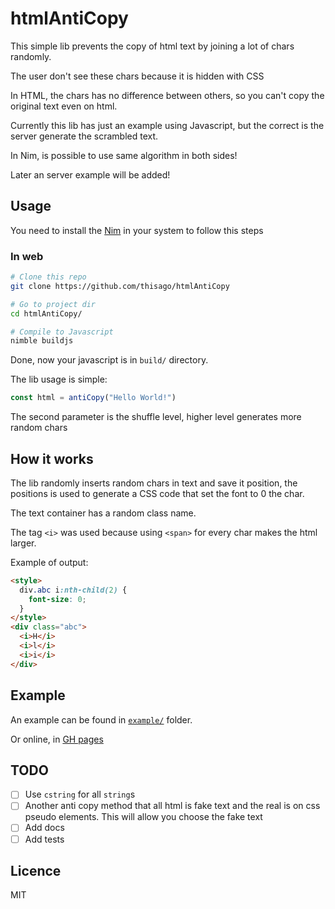 # htmlAntiCopy

This simple lib prevents the copy of html text by joining a lot of chars randomly.

The user don't see these chars because it is hidden with CSS

In HTML, the chars has no difference between others, so you can't copy the
original text even on html.

Currently this lib has just an example using Javascript, but the correct is the
server generate the scrambled text.

In Nim, is possible to use same algorithm in both sides!

Later an server example will be added!

## Usage

You need to install the [Nim](https://nim-lang.org) in your system to follow
this steps

### In web

```bash
# Clone this repo
git clone https://github.com/thisago/htmlAntiCopy

# Go to project dir
cd htmlAntiCopy/

# Compile to Javascript
nimble buildjs
```
Done, now your javascript is in `build/` directory.

The lib usage is simple:
```js
const html = antiCopy("Hello World!")
```
The second parameter is the shuffle level, higher level generates more random chars

## How it works

The lib randomly inserts random chars in text and save it position, the
positions is used to generate a CSS code that set the font to 0 the char.

The text container has a random class name.

The tag `<i>` was used because using `<span>` for every char makes the html
larger.

Example of output:
```html
<style>
  div.abc i:nth-child(2) {
    font-size: 0;
  }
</style>
<div class="abc">
  <i>H</i>
  <i>l</i>
  <i>i</i>
</div>
```

## Example

An example can be found in [`example/`](./example) folder.

Or online, in [GH pages](https://thisago.github.io/htmlAntiCopy/example/)

## TODO

- [ ] Use `cstring` for all `string`s
- [ ] Another anti copy method that all html is fake text and the real is on css pseudo elements. This will allow you choose the fake text
- [ ] Add docs
- [ ] Add tests

## Licence

MIT
